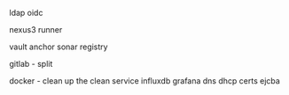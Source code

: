 ldap
oidc

nexus3
runner

vault
anchor
sonar
registry

gitlab - split

docker - clean up the clean service
influxdb
grafana
dns
dhcp
certs
ejcba
